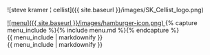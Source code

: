 ![steve kramer &brvbar; cellist]({{ site.baseurl }}/images/SK_Cellist_logo.png)

<a href="#menu" id="menuLink" class="menu-link">
  ![menu]({{ site.baseurl }}/images/hamburger-icon.png)
</a>
{% capture menu_include %}{% include menu.md %}{% endcapture %}
<div id="vert-menu">
  {{ menu_include | markdownify }}
</div>
<div id="horizontal-menu">
  {{ menu_include | markdownify }}
</div>
